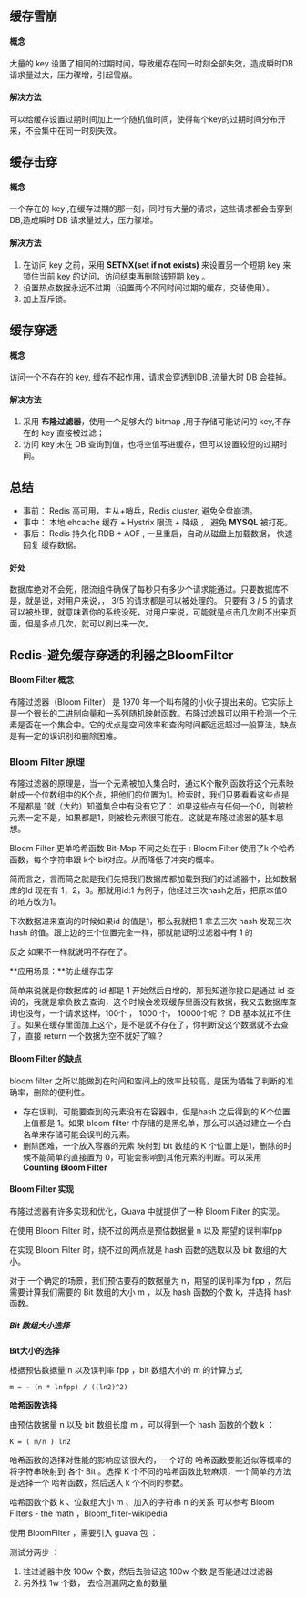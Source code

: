 ## 缓存雪崩 ##

#### 概念 ####

大量的 key 设置了相同的过期时间，导致缓存在同一时刻全部失效，造成瞬时DB请求量过大，压力骤增，引起雪崩。

#### 解决方法 ####

可以给缓存设置过期时间加上一个随机值时间，使得每个key的过期时间分布开来，不会集中在同一时刻失效。


## 缓存击穿 ##

#### 概念 ####

一个存在的 key ,在缓存过期的那一刻，同时有大量的请求，这些请求都会击穿到 DB,造成瞬时 DB 请求量过大，压力骤增。

#### 解决方法 ####

1. 在访问 key 之前，采用 **SETNX(set if not exists)** 来设置另一个短期 key 来锁住当前 key 的访问，访问结束再删除该短期 key 。
2. 设置热点数据永远不过期（设置两个不同时间过期的缓存，交替使用）。
3. 加上互斥锁。

## 缓存穿透 ##

#### 概念 ####

访问一个不存在的 key, 缓存不起作用，请求会穿透到DB ,流量大时 DB 会挂掉。

#### 解决方法 ####

1. 采用 **布隆过滤器**，使用一个足够大的 bitmap ,用于存储可能访问的 key,不存在的 key 直接被过滤；
2. 访问 key 未在 DB 查询到值，也将空值写进缓存，但可以设置较短的过期时间。


## 总结 ##

- 事前： Redis 高可用，主从+哨兵，Redis cluster, 避免全盘崩溃。
- 事中： 本地 ehcache 缓存 + Hystrix 限流 + 降级 ， 避免 **MYSQL** 被打死。
- 事后： Redis 持久化 RDB + AOF , 一旦重启，自动从磁盘上加载数据， 快速回复 缓存数据。 

#### 好处 ####

数据库绝对不会死，限流组件确保了每秒只有多少个请求能通过。只要数据库不是，就是说，对用户来说，， 3/5 的请求都是可以被处理的。 只要有 3 / 5 的请求可以被处理，就意味着你的系统没死，对用户来说，可能就是点击几次刷不出来页面，但是多点几次，就可以刷出来一次。


## Redis-避免缓存穿透的利器之BloomFilter ##


#### Bloom Filter 概念 ####

布隆过滤器（Bloom Filter） 是 1970 年一个叫布隆的小伙子提出来的。它实际上是一个很长的二进制向量和一系列随机映射函数。布隆过滤器可以用于检测一个元素是否在一个集合中。它的优点是空间效率和查询时间都远远超过一般算法，缺点是有一定的误识别和删除困难。

### Bloom Filter 原理 ###

布隆过滤器的原理是，当一个元素被加入集合时，通过K个散列函数将这个元素映射成一个位数组中的K个点，把他们的位置为1。检索时，我们只要看看这些点是不是都是 1就（大约）知道集合中有没有它了： 如果这些点有任何一个0，则被检元素一定不是，如果都是1，则被检元素很可能在。这就是布隆过滤器的基本思想。

Bloom Filter 更单哈希函数 Bit-Map 不同之处在于 : Bloom Filter 使用了k 个哈希函数，每个字符串跟 k个 bit对应。从而降低了冲突的概率。

简而言之，言而简之就是我们先把我们数据库都加载到我们的过滤器中，比如数据库的Id 现在有 1，2，3。那就用id:1 为例子，他经过三次hash之后，把原本值0 的地方改为1。

下次数据进来查询的时候如果id 的值是1，那么我就把 1 拿去三次 hash 发现三次 hash 的值。跟上边的三个位置完全一样，那就能证明过滤器中有 1 的

反之 如果不一样就说明不存在了。

**应用场景：**防止缓存击穿

简单来说就是你数据库的 id 都是 1 开始然后自增的，那我知道你接口是通过 id 查询的，我就是拿负数去查询，这个时候会发现缓存里面没有数据，我又去数据库查询也没有，一个请求这样，100个 ， 1000 个， 10000个呢 ？ DB 基本就扛不住了。如果在缓存里面加上这个，是不是就不存在了，你判断没这个数据就不去查了，直接 return 一个数据为空不就好了嘛？


#### Bloom Filter 的缺点 ####

bloom filter 之所以能做到在时间和空间上的效率比较高，是因为牺牲了判断的准确率，删除的便利性。

- 存在误判，可能要查到的元素没有在容器中，但是hash 之后得到的 K个位置上值都是 1。如果 bloom filter 中存储的是黑名单，那么可以通过建立一个白名单来存储可能会误判的元素。
- 删除困难，一个放入容器的元素 映射到 bit 数组的 K 个位置上是1，删除的时候不能简单的直接置为 0，可能会影响到其他元素的判断。可以采用 **Counting Bloom Filter** 

#### Bloom Filter 实现 ####

布隆过滤器有许多实现和优化，Guava 中就提供了一种 Bloom Filter 的实现。

在使用 Bloom Filter 时，绕不过的两点是预估数据量 n 以及 期望的误判率fpp

在实现 Bloom Filter 时，绕不过的两点就是 hash 函数的选取以及 bit 数组的大小。

对于 一个确定的场景，我们预估要存的数据量为 n，期望的误判率为 fpp ，然后需要计算我们需要的 Bit 数组的大小 m ，以及 hash 函数的个数  k，并选择 hash 函数。

##### Bit 数组大小选择 #####


**Bit大小的选择**

根据预估数据量 n 以及误判率  fpp ，bit 数组大小的 m 的计算方式

    m = - (n * lnfpp) / ((ln2)^2)

**哈希函数选择**

由预估数据量 n 以及 bit 数组长度 m ，可以得到一个 hash 函数的个数 k ：

    K = ( m/n ) ln2

哈希函数的选择对性能的影响应该很大的，一个好的 哈希函数要能近似等概率的将字符串映射到 各个 Bit 。选择 K 个不同的哈希函数比较麻烦，一个简单的方法是选择一个 哈希函数，然后送入 k 个不同的参数。

哈希函数个数 k 、位数组大小 m 、加入的字符串 n 的关系 可以参考 Bloom Filters - the math ，Bloom_filter-wikipedia

使用 BloomFilter ，需要引入 guava 包 ：

测试分两步 ： 

1. 往过滤器中放 100w 个数，然后去验证这 100w 个数 是否能通过过滤器
2. 另外找 1w 个数， 去检测漏网之鱼的数量




